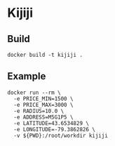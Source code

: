 # Kijiji

## Build

```
docker build -t kijiji .
```

## Example

```
docker run --rm \
  -e PRICE_MIN=1500 \
  -e PRICE_MAX=3000 \
  -e RADIUS=10.0 \
  -e ADDRESS=M5G1P5 \
  -e LATITUDE=43.6534829 \
  -e LONGITUDE=-79.3862826 \
  -v ${PWD}:/root/workdir kijiji
```